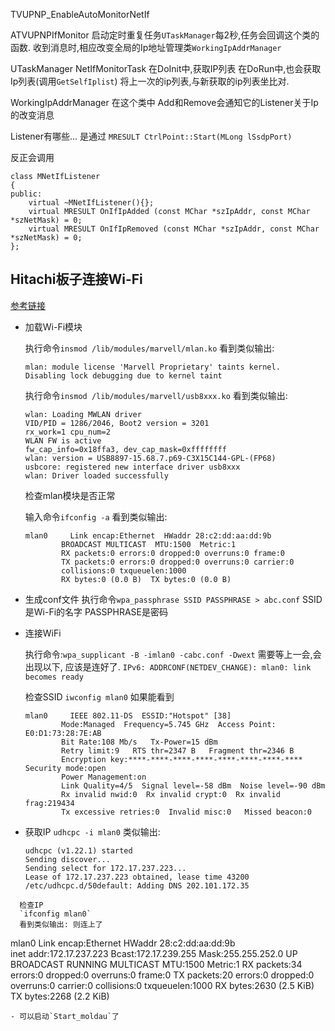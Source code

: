 
TVUPNP_EnableAutoMonitorNetIf

ATVUPNPIfMonitor
启动定时重复任务`UTaskManager`每2秒,任务会回调这个类的函数.
收到消息时,相应改变全局的Ip地址管理类`WorkingIpAddrManager`


UTaskManager NetIfMonitorTask
在DoInit中,获取IP列表
在DoRun中,也会获取Ip列表(调用`GetSelfIplist`)
将上一次的ip列表,与新获取的ip列表坐比对.

WorkingIpAddrManager
在这个类中
Add和Remove会通知它的Listener关于Ip的改变消息

Listener有哪些...
是通过
`MRESULT CtrlPoint::Start(MLong lSsdpPort)`

反正会调用
```
class MNetIfListener
{
public:
	virtual ~MNetIfListener(){};
	virtual MRESULT OnIfIpAdded (const MChar *szIpAddr, const MChar *szNetMask) = 0;
	virtual MRESULT OnIfIpRemoved (const MChar *szIpAddr, const MChar *szNetMask) = 0;
};
```

## Hitachi板子连接Wi-Fi
[参考链接](https://www.olimex.com/forum/index.php?topic=3892.0)
- 加载Wi-Fi模块

  执行命令`insmod /lib/modules/marvell/mlan.ko`
  看到类似输出:
  ```
  mlan: module license 'Marvell Proprietary' taints kernel.
  Disabling lock debugging due to kernel taint
  ```
  执行命令`insmod /lib/modules/marvell/usb8xxx.ko`
  看到类似输出:
  ```
  wlan: Loading MWLAN driver
  VID/PID = 1286/2046, Boot2 version = 3201
  rx_work=1 cpu_num=2
  WLAN FW is active
  fw_cap_info=0x18ffa3, dev_cap_mask=0xffffffff
  wlan: version = USB8897-15.68.7.p69-C3X15C144-GPL-(FP68) 
  usbcore: registered new interface driver usb8xxx
  wlan: Driver loaded successfully
  ```
  检查mlan模块是否正常

  输入命令`ifconfig -a`
  看到类似输出:
  ```
  mlan0     Link encap:Ethernet  HWaddr 28:c2:dd:aa:dd:9b  
          BROADCAST MULTICAST  MTU:1500  Metric:1
          RX packets:0 errors:0 dropped:0 overruns:0 frame:0
          TX packets:0 errors:0 dropped:0 overruns:0 carrier:0
          collisions:0 txqueuelen:1000 
          RX bytes:0 (0.0 B)  TX bytes:0 (0.0 B)

  ```
- 生成conf文件
  执行命令`wpa_passphrase SSID PASSPHRASE > abc.conf`
  SSID是Wi-Fi的名字
  PASSPHRASE是密码
- 连接WiFi
  
  执行命令:`wpa_supplicant -B -imlan0 -cabc.conf -Dwext`
  需要等上一会,会出现以下, 应该是连好了.
  `IPv6: ADDRCONF(NETDEV_CHANGE): mlan0: link becomes ready`

  检查SSID
  `iwconfig mlan0`
  如果能看到
  ```
  mlan0     IEEE 802.11-DS  ESSID:"Hotspot" [38]  
          Mode:Managed  Frequency=5.745 GHz  Access Point: E0:D1:73:28:7E:AB   
          Bit Rate:108 Mb/s   Tx-Power=15 dBm   
          Retry limit:9   RTS thr=2347 B   Fragment thr=2346 B   
          Encryption key:****-****-****-****-****-****-****-****   Security mode:open
          Power Management:on
          Link Quality=4/5  Signal level=-58 dBm  Noise level=-90 dBm
          Rx invalid nwid:0  Rx invalid crypt:0  Rx invalid frag:219434
          Tx excessive retries:0  Invalid misc:0   Missed beacon:0
  ```
- 获取IP
  `udhcpc -i mlan0`
  类似输出:
  ```
  udhcpc (v1.22.1) started
  Sending discover...
  Sending select for 172.17.237.223...
  Lease of 172.17.237.223 obtained, lease time 43200
  /etc/udhcpc.d/50default: Adding DNS 202.101.172.35
```
  检查IP
  `ifconfig mlan0`
  看到类似输出: 则连上了
  ```
  mlan0     Link encap:Ethernet  HWaddr 28:c2:dd:aa:dd:9b  
          inet addr:172.17.237.223  Bcast:172.17.239.255  Mask:255.255.252.0
          UP BROADCAST RUNNING MULTICAST  MTU:1500  Metric:1
          RX packets:34 errors:0 dropped:0 overruns:0 frame:0
          TX packets:20 errors:0 dropped:0 overruns:0 carrier:0
          collisions:0 txqueuelen:1000 
          RX bytes:2630 (2.5 KiB)  TX bytes:2268 (2.2 KiB)
  ```
- 可以启动`Start_moldau`了

